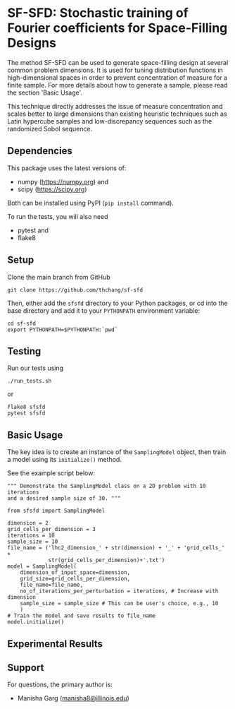 # SF-SFD: Stochastic training of Fourier coefficients for Space-Filling Designs

The method SF-SFD can be used to generate space-filling design at several common problem dimensions. It is used for tuning distribution functions in high-dimensional spaces in order to prevent concentration of measure for a finite sample. For more details about how to generate a sample, please read the section 'Basic Usage'. 

This technique directly addresses the issue of measure concentration and scales better to large dimensions than existing heuristic techniques such as Latin hypercube samples and low-discrepancy sequences such as the randomized Sobol sequence.

## Dependencies

This package uses the latest versions of:
 - numpy (https://numpy.org) and
 - scipy (https://scipy.org)

Both can be installed using PyPI (``pip install`` command).

To run the tests, you will also need
 - pytest and
 - flake8

## Setup

Clone the main branch from GitHub

```
git clone https://github.com/thchang/sf-sfd
```

Then, either add the ``sfsfd`` directory to your Python packages, or
cd into the base directory and add it to your ``PYTHONPATH`` environment
variable:

```
cd sf-sfd
export PYTHONPATH=$PYTHONPATH:`pwd`
```

## Testing

Run our tests using

```
./run_tests.sh
```

or

```
flake8 sfsfd
pytest sfsfd
```

## Basic Usage

The key idea is to create an instance of the ``SamplingModel`` object,
then train a model using its ``initialize()`` method.

See the example script below:

```
""" Demonstrate the SamplingModel class on a 2D problem with 10 iterations
and a desired sample size of 30. """

from sfsfd import SamplingModel

dimension = 2
grid_cells_per_dimension = 3
iterations = 10
sample_size = 10
file_name = ('lhc2_dimension_' + str(dimension) + '_' + 'grid_cells_' +
             str(grid_cells_per_dimension)+'.txt')
model = SamplingModel( 
    dimension_of_input_space=dimension, 
    grid_size=grid_cells_per_dimension, 
    file_name=file_name,
    no_of_iterations_per_perturbation = iterations, # Increase with dimension
    sample_size = sample_size # This can be user's choice, e.g., 10
    )
# Train the model and save results to file_name
model.initialize()
```
## Experimental Results
## Support

For questions, the primary author is:

 - Manisha Garg (manisha8@illinois.edu)
